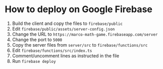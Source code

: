 # How to deploy on Google Firebase

1. Build the client and copy the files to `firebase/public`
2. Edit `firebase/public/assets/server-config.json`
3. Change the URL to `https://marco-math-game.firebaseapp.com/server`
4. Change the port to `5000`
5. Copy the server files from `server/src` to `firebase/functions/src`
6. Edit `firebase/functions/src/index.ts`
7. Comment/uncomment lines as instructed in the file
8. Run `firebase deploy`
